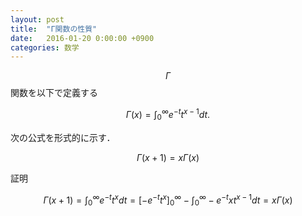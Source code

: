 ```yaml
---
layout: post
title:  "Γ関数の性質"
date:   2016-01-20 0:00:00 +0900
categories: 数学
---
```

$$\Gamma$$関数を以下で定義する

$$
\Gamma\left(x\right)=
\int_0^\infty e^{-t}t^{x-1}dt.
$$

次の公式を形式的に示す．

$$
\Gamma\left(x+1\right)=x\Gamma\left(x\right)
$$

証明

$$
\Gamma\left(x+1\right)=
\int_0^\infty e^{-t}t^{x}dt
=\left[-e^{-t}t^{x}\right]_0^\infty - \int_0^\infty -e^{-t}xt^{x-1}dt
=x\Gamma\left(x\right)
$$
